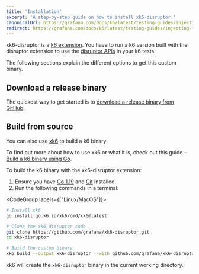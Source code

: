 ```yaml
---
title: 'Installation'
excerpt: 'A step-by-step guide on how to install xk6-disruptor.'
canonicalUrl: https://grafana.com/docs/k6/latest/testing-guides/injecting-faults-with-xk6-disruptor/installation/
redirect: https://grafana.com/docs/k6/latest/testing-guides/injecting-faults-with-xk6-disruptor/installation/
---
```


xk6-disruptor is a [k6 extension](/extensions). You have to run a k6 version built with the disruptor extension to use the [disruptor APIs](/javascript-api/xk6-disruptor/api/) in your k6 tests.

The following sections explain the different options to get this custom binary.

## Download a release binary

The quickest way to get started is to [download a release binary from GitHub](https://github.com/grafana/xk6-disruptor/releases).

## Build from source

You can also use [xk6](https://github.com/grafana/xk6) to build a k6 binary.

To find out more about how to use xk6 or what it is, check out this guide - [Build a k6 binary using Go](/extensions/guides/build-a-k6-binary-using-go/).


To build the k6 binary with the xk6-disruptor extension:
1. Ensure you have [Go 1.19](https://golang.org/doc/install) and [Git](https://git-scm.com/) installed.
2. Run the following commands in a terminal:

<CodeGroup labels={["Linux/MacOS"]}>

```bash
# Install xk6
go install go.k6.io/xk6/cmd/xk6@latest

# Clone the xk6-disruptor code
git clone https://github.com/grafana/xk6-disruptor.git
cd xk6-disruptor

# Build the custom binary 
xk6 build --output xk6-disruptor --with github.com/grafana/xk6-disruptor=.
```

</CodeGroup>


xk6 will create the `xk6-disruptor` binary in the current working directory.
